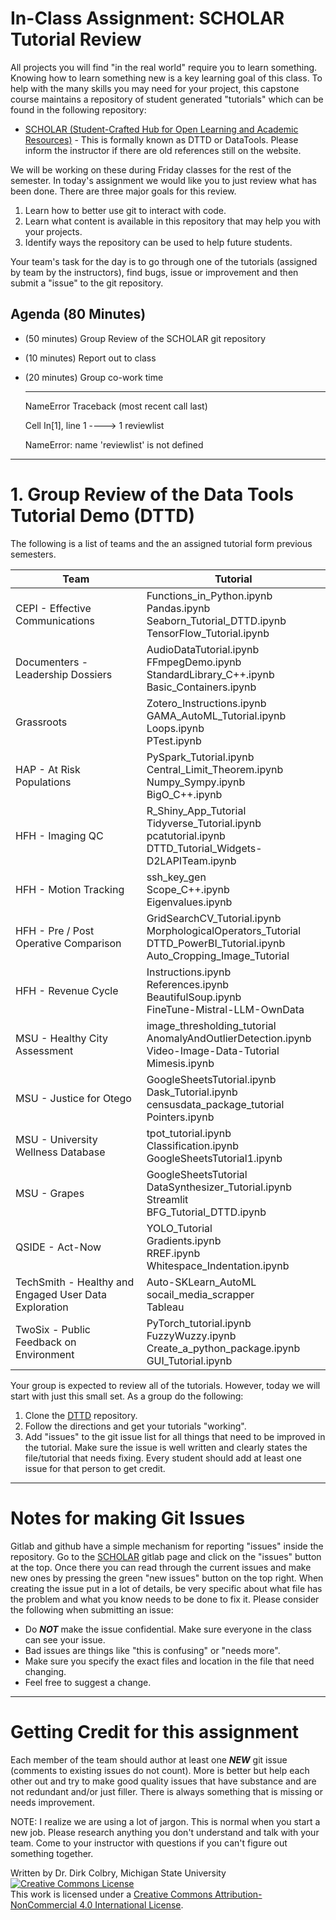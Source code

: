 # In-Class Assignment: SCHOLAR Tutorial Review

All projects you will find "in the real world" require you to learn something. Knowing how to learn something new is a key learning goal of this class. To help with the many skills you may need for your project, this capstone course maintains a repository of student generated "tutorials" which can be found in the following repository:

* [SCHOLAR (Student-Crafted Hub for Open Learning and Academic Resources)](https://gitlab.msu.edu/CMSE/SCHOLAR) - This is formally known as DTTD or DataTools. Please inform the instructor if there are old references still on the website. 

We will be working on these during Friday classes for the rest of the semester. In today's assignment we would like you to just review what has been done.  There are three major goals for this review.

1. Learn how to better use git to interact with code.
2. Learn what content is available in this repository that may help you with your projects.
3. Identify ways the repository can be used to help future students.  

Your team's task for the day is to go through one of the tutorials (assigned by team by the instructors), find bugs, issue or improvement and then submit a "issue" to the git repository. 

## Agenda (80 Minutes)
- (50 minutes) Group Review of the SCHOLAR git repository
- (10 minutes) Report out to class
- (20 minutes) Group co-work time



    ---------------------------------------------------------------------------

    NameError                                 Traceback (most recent call last)

    Cell In[1], line 1
    ----> 1 reviewlist


    NameError: name 'reviewlist' is not defined


----
<a name="Group_programming_Project"></a>
# 1. Group Review of the Data Tools Tutorial Demo (DTTD)

The following is a list of teams and the an assigned tutorial form previous semesters.  

| Team | Tutorial|
|---|---------|
|CEPI - Effective Communications | Functions_in_Python.ipynb<br>Pandas.ipynb<br>Seaborn_Tutorial_DTTD.ipynb<br>TensorFlow_Tutorial.ipynb<br>|
|Documenters - Leadership Dossiers | AudioDataTutorial.ipynb<br>FFmpegDemo.ipynb<br>StandardLibrary_C++.ipynb<br>Basic_Containers.ipynb<br>|
|Grassroots | Zotero_Instructions.ipynb<br>GAMA_AutoML_Tutorial.ipynb<br>Loops.ipynb<br>PTest.ipynb<br>|
|HAP - At Risk Populations | PySpark_Tutorial.ipynb<br>Central_Limit_Theorem.ipynb<br>Numpy_Sympy.ipynb<br>BigO_C++.ipynb<br>|
|HFH - Imaging QC | R_Shiny_App_Tutorial<br>Tidyverse_Tutorial.ipynb<br>pcatutorial.ipynb<br>DTTD_Tutorial_Widgets-D2LAPITeam.ipynb<br>|
|HFH - Motion Tracking | ssh_key_gen<br>Scope_C++.ipynb<br>Eigenvalues.ipynb<br>|
|HFH - Pre / Post Operative Comparison | GridSearchCV_Tutorial.ipynb<br>MorphologicalOperators_Tutorial<br>DTTD_PowerBI_Tutorial.ipynb<br>Auto_Cropping_Image_Tutorial<br>|
|HFH - Revenue Cycle | Instructions.ipynb<br>References.ipynb<br>BeautifulSoup.ipynb<br>FineTune-Mistral-LLM-OwnData<br>|
|MSU - Healthy City Assessment | image_thresholding_tutorial<br>AnomalyAndOutlierDetection.ipynb<br>Video-Image-Data-Tutorial<br>Mimesis.ipynb<br>|
|MSU - Justice for Otego | GoogleSheetsTutorial.ipynb<br>Dask_Tutorial.ipynb<br>censusdata_package_tutorial<br>Pointers.ipynb<br>|
|MSU - University Wellness Database | tpot_tutorial.ipynb<br>Classification.ipynb<br>GoogleSheetsTutorial1.ipynb<br>|
|MSU - Grapes | GoogleSheetsTutorial<br>DataSynthesizer_Tutorial.ipynb<br>Streamlit<br>BFG_Tutorial_DTTD.ipynb<br>|
|QSIDE - Act-Now | YOLO_Tutorial<br>Gradients.ipynb<br>RREF.ipynb<br>Whitespace_Indentation.ipynb<br>|
|TechSmith - Healthy and Engaged User Data Exploration   | Auto-SKLearn_AutoML<br>socail_media_scrapper<br>Tableau<br>|
|TwoSix - Public Feedback on Environment | PyTorch_tutorial.ipynb<br>FuzzyWuzzy.ipynb<br>Create_a_python_package.ipynb<br>GUI_Tutorial.ipynb<br>|




Your group is expected to review all of the tutorials. However, today we will start with just this small set.  As a group do the following:

1. Clone the [DTTD](https://gitlab.msu.edu/CMSE/datatools_tutorial_demo) repository.
2. Follow the directions and get your tutorials "working". 
3. Add "issues" to the git issue list for all things that need to be improved in the tutorial. Make sure the issue is well written and clearly states the file/tutorial that needs fixing.  Every student should add at least one issue for that person to get credit.


---

# Notes for making Git Issues

Gitlab and github have a simple mechanism for reporting "issues" inside the repository.  Go to the [SCHOLAR](https://gitlab.msu.edu/CMSE/SCHOLAR) gitlab page and click on the "issues" button at the top.  Once there you can read through the current issues and make new ones by pressing the green "new issues" button on the top right.  When creating the issue put in a lot of details, be very specific about what file has the problem and what you know needs to be done to fix it.  Please consider the following when submitting an issue:

- Do ***NOT*** make the issue confidential. Make sure everyone in the class can see your issue.
- Bad issues are things like "this is confusing" or "needs more". 
- Make sure you specify the exact files and location in the file that need changing.
- Feel free to suggest a change. 


---

# Getting Credit for this assignment

Each member of the team should author at least one ***NEW*** git issue (comments to existing issues do not count). More is better but help each other out and try to make good quality issues that have substance and are not redundant and/or just filler.  There is always something that is missing or needs improvement. 

NOTE: I realize we are using a lot of jargon. This is normal when you start a new job. Please research anything you don't understand and talk with your team. Come to your instructor with questions if you can't figure out something 
together. 


Written by Dr. Dirk Colbry, Michigan State University
<a rel="license" href="http://creativecommons.org/licenses/by-nc/4.0/"><img alt="Creative Commons License" style="border-width:0" src="https://i.creativecommons.org/l/by-nc/4.0/88x31.png" /></a><br />This work is licensed under a <a rel="license" href="http://creativecommons.org/licenses/by-nc/4.0/">Creative Commons Attribution-NonCommercial 4.0 International License</a>.
